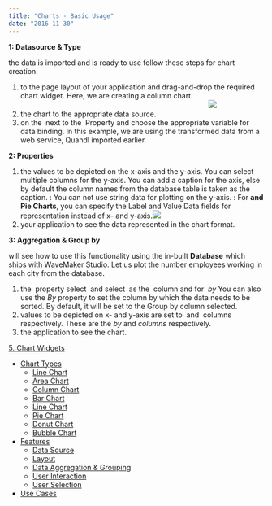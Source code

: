```yaml
---
title: "Charts - Basic Usage"
date: "2016-11-30"
---
```


**1: Datasource & Type**

the data is imported and is ready to use follow these steps for chart creation.

1. to the page layout of your application and drag-and-drop the required chart widget. Here, we are creating a column chart.                                                                                                                                 ![](https://www.wavemaker.com../assets/chart_usage1.png)
2. the chart to the appropriate data source.
3. on the  next to the  Property and choose the appropriate variable for data binding. In this example, we are using the transformed data from a web service, Quandl imported earlier.

**2: Properties**

1. the values to be depicted on the x-axis and the y-axis. You can select multiple columns for the y-axis. You can add a caption for the axis, else by default the column names from the database table is taken as the caption. : You can not use string data for plotting on the y-axis. : For **and Pie Charts**, you can specify the Label and Value Data fields for representation instead of x- and y-axis.![](https://www.wavemaker.com../assets/chart_properties.png)
2. your application to see the data represented in the chart format.

**3: Aggregation & Group by**

will see how to use this functionality using the in-built **Database** which ships with WaveMaker Studio. Let us plot the number employees working in each city from the database.

1. the  property select  and select  as the  column and for  _by_ You can also use the _By_ property to set the column by which the data needs to be sorted. By default, it will be set to the Group by column selected.
2. values to be depicted on x- and y-axis are set to  and  columns respectively. These are the _by_ and _columns_ respectively.
3. the application to see the chart.

[5\. Chart Widgets](/learn/app-development/widgets/widget-library/#chart)

- [Chart Types](/learn/app-development/widgets/chart/chart-widget/#chart-types)
    - [Line Chart](/learn/app-development/widgets/chart/chart-widget/#line)
    - [Area Chart](/learn/app-development/widgets/chart/chart-widget/#area)
    - [Column Chart](/learn/app-development/widgets/chart/chart-widget/#column)
    - [Bar Chart](/learn/app-development/widgets/chart/chart-widget/#bar)
    - [Line Chart](/learn/app-development/widgets/chart/chart-widget/#line)
    - [Pie Chart](/learn/app-development/widgets/chart/chart-widget/#pie)
    - [Donut Chart](/learn/app-development/widgets/chart/chart-widget/#donut)
    - [Bubble Chart](/learn/app-development/widgets/chart/chart-widget/#bubble)
- [Features](/learn/app-development/widgets/chart/chart-widget/#features)
    - [Data Source](/learn/app-development/widgets/chart/chart-widget/#data)
    - [Layout](/learn/app-development/widgets/chart/chart-widget/#layout)
    - [Data Aggregation & Grouping](/learn/app-development/widgets/chart/chart-widget/#data-aggregation)
    - [User Interaction](/learn/app-development/widgets/chart/chart-widget/#user-interaction)
    - [User Selection](/learn/app-development/widgets/chart/chart-widget/#user-selection)
- [Use Cases](/learn/app-development/widgets/widget-library/#use-cases)
